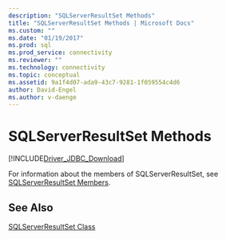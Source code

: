 ```yaml
---
description: "SQLServerResultSet Methods"
title: "SQLServerResultSet Methods | Microsoft Docs"
ms.custom: ""
ms.date: "01/19/2017"
ms.prod: sql
ms.prod_service: connectivity
ms.reviewer: ""
ms.technology: connectivity
ms.topic: conceptual
ms.assetid: 9a1f4d07-ada9-43c7-9281-1f059554c4d6
author: David-Engel
ms.author: v-daenge
---
```

# SQLServerResultSet Methods
[!INCLUDE[Driver_JDBC_Download](../../../includes/driver_jdbc_download.md)]

  For information about the members of SQLServerResultSet, see [SQLServerResultSet Members](../../../connect/jdbc/reference/sqlserverresultset-members.md).  
  
## See Also  
 [SQLServerResultSet Class](../../../connect/jdbc/reference/sqlserverresultset-class.md)  
  
  
